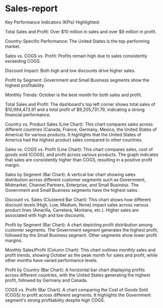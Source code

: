 # Sales-report

Key Performance Indicators (KPIs) Highlighted:

Total Sales and Profit: Over $10 million in sales and over $9 million in profit.

Country-Specific Performance: The United States is the top-performing market.

Sales vs. COGS vs. Profit: Profits remain high due to sales consistently exceeding COGS.

Discount Impact: Both high and low discounts drive higher sales.

Profit by Segment: Government and Small Business segments show the highest profitability.

Monthly Trends: October is the best month for both sales and profit.


Total Sales and Profit: The dashboard's top left corner shows total sales of $10,994,473.91 and a total profit of $9,205,731.79, indicating a strong financial performance.

Country vs. Product Sales (Line Chart): This chart compares sales across different countries (Canada, France, Germany, Mexico, the United States of America) for various products. It highlights that the United States of America had the highest product sales compared to other countries.

Sales vs. COGS vs. Profit (Line Chart): This chart compares sales, cost of goods sold (COGS), and profit across various products. The graph indicates that sales are consistently higher than COGS, resulting in a positive profit margin.

Sales by Segment (Bar Chart): A vertical bar chart showing sales distribution across different customer segments such as Government, Midmarket, Channel Partners, Enterprise, and Small Business. The Government and Small Business segments have the highest sales.

Discount vs. Sales (Clustered Bar Chart): This chart shows how different discount levels (High, Low, Medium, None) impact sales across various product lines (Amarilla, Carretera, Montana, etc.). Higher sales are associated with high and low discounts.

Profit by Segment (Bar Chart): A chart depicting profit distribution among customer segments. The Government segment generates the highest profit, followed by the Small Business segment. Other segments show lower profit margins.

Monthly Sales/Profit (Column Chart): This chart outlines monthly sales and profit trends, showing October as the peak month for sales and profit, while other months have varied performance levels.

Profit by Country (Bar Chart): A horizontal bar chart displaying profits across different countries, with the United States generating the highest profit, followed by Germany and Canada.

COGS vs. Profit (Bar Chart): A chart comparing the Cost of Goods Sold (COGS) to profit across different segments. It highlights the Government segment's strong profitability despite high COGS.
